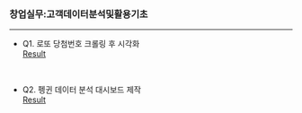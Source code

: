 ### 창업실무:고객데이터분석및활용기초

<hr>

* Q1. 로또 당첨번호 크롤링 후 시각화 <br>
[Result](https://jmson8.github.io/HYU_Customer_Data_Analytics/Q1_Lotto.html)

<br>

* Q2. 펭귄 데이터 분석 대시보드 제작<br>
[Result](https://jmson8.shinyapps.io/Q2_Penguins/)
